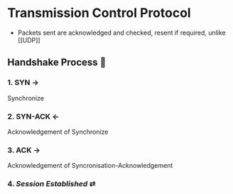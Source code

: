 # Transmission Control Protocol

- Packets sent are acknowledged and checked, resent if required, unlike [[UDP]]
 

## Handshake Process 🤝
### 1. SYN $\rightarrow$
Synchronize

### 2. SYN-ACK $\leftarrow$
Acknowledgement of Synchronize

### 3. ACK $\rightarrow$
Acknowledgement of Syncronisation-Acknowledgement

### 4. *Session Established* $\rightleftarrows$